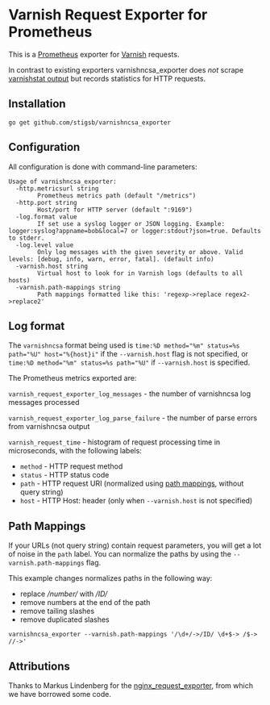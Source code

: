 # Varnish Request Exporter for Prometheus

This is a [Prometheus](https://prometheus.io/) exporter for [Varnish](https://varnish-cache.org/) requests. 

In contrast to existing exporters varnishncsa_exporter does *not* scrape [varnishstat output](https://www.varnish-cache.org/docs/trunk/reference/varnishstat.html) but records statistics for HTTP requests.

## Installation

```
go get github.com/stigsb/varnishncsa_exporter
```

## Configuration

All configuration is done with command-line parameters:

```
Usage of varnishncsa_exporter:
  -http.metricsurl string
        Prometheus metrics path (default "/metrics")
  -http.port string
        Host/port for HTTP server (default ":9169")
  -log.format value
        If set use a syslog logger or JSON logging. Example: logger:syslog?appname=bob&local=7 or logger:stdout?json=true. Defaults to stderr.
  -log.level value
        Only log messages with the given severity or above. Valid levels: [debug, info, warn, error, fatal]. (default info)
  -varnish.host string
        Virtual host to look for in Varnish logs (defaults to all hosts)
  -varnish.path-mappings string
        Path mappings formatted like this: 'regexp->replace regex2->replace2'
```



## Log format

The `varnishncsa` format being used is `time:%D method="%m" status=%s path="%U" host="%{host}i"` if the `--varnish.host` flag is not specified, or
`time:%D method="%m" status=%s path="%U"` if `--varnish.host` is specified.

The Prometheus metrics exported are:

`varnish_request_exporter_log_messages` - the number of varnishncsa log messages processed

`varnish_request_exporter_log_parse_failure` - the number of parse errors from varnishncsa output

`varnish_request_time` - histogram of request processing time in microseconds, with the following labels:
 * `method` - HTTP request method
 * `status` - HTTP status code
 * `path` - HTTP request URI (normalized using [path mappings](#path-mappings), without query string)
 * `host` - HTTP Host: header (only when `--varnish.host` is not specified)
 
## Path Mappings

If your URLs (not query string) contain request parameters, you will get a lot of noise in the `path` label.  You can
normalize the paths by using the `--varnish.path-mappings` flag.

This example changes normalizes paths in the following way:
* replace _/number/_ with _/ID/_
* remove numbers at the end of the path
* remove tailing slashes
* remove duplicated slashes

```
varnishncsa_exporter --varnish.path-mappings '/\d+/->/ID/ \d+$-> /$-> //->'
```

## Attributions

Thanks to Markus Lindenberg for the [nginx_request_exporter](https://github.com/markuslindenberg/nginx_request_exporter),
from which we have borrowed some code.
